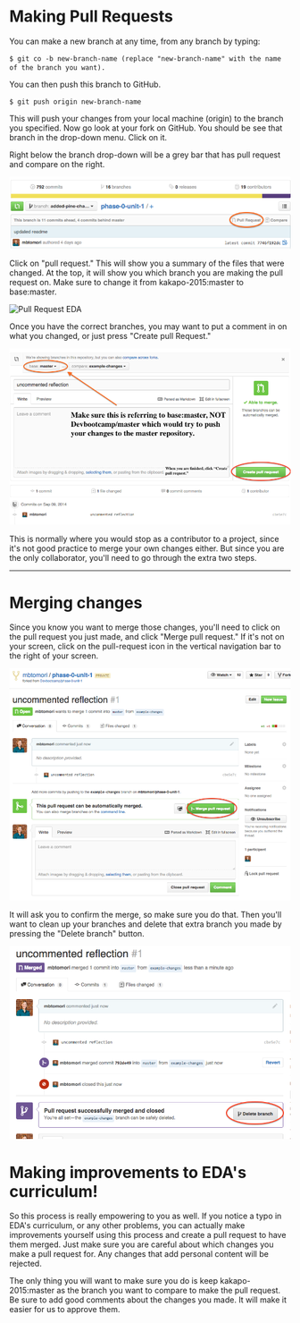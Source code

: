 # Making Pull Requests

You can make a new branch at any time, from any branch by typing:

```shell
$ git co -b new-branch-name (replace "new-branch-name" with the name of the branch you want).
```

You can then push this branch to GitHub.

```shell
$ git push origin new-branch-name
```

This will push your changes from your local machine (origin) to the branch you specified. Now go look at your fork on GitHub. You should be see that branch in the drop-down menu. Click on it.

Right below the branch drop-down will be a grey bar that has pull request and compare on the right.

![Pull Request 1](../imgs/pull-request-1.png)

Click on "pull request." This will show you a summary of the files that were changed. At the top, it will show you which branch you are making the pull request on. Make sure to change it from kakapo-2015:master to base:master.

![Pull Request EDA](../imgs/pull-request-EDA.png)

Once you have the correct branches, you may want to put a comment in on what you changed, or just press "Create pull Request."

![Pull Request 2](../imgs/pull-request-2.png)

This is normally where you would stop as a contributor to a project, since it's not good practice to merge your own changes either. But since you are the only collaborator, you'll need to go through the extra two steps.

***

# Merging changes

Since you know you want to merge those changes, you'll need to click on the pull request you just made, and click "Merge pull request." If it's not on your screen, click on the pull-request icon in the vertical navigation bar to the right of your screen.

![Pull Request 3](../imgs/pull-request-3.png)

It will ask you to confirm the merge, so make sure you do that. Then you'll want to clean up your branches and delete that extra branch you made by pressing the "Delete branch" button.

![Pull Request 4](../imgs/pull-request-4.png)

# Making improvements to EDA's curriculum!

So this process is really empowering to you as well. If you notice a typo in EDA's curriculum, or any other problems, you can actually make improvements yourself using this process and create a pull request to have them merged. Just make sure you are careful about which changes you make a pull request for. Any changes that add personal content will be rejected.

The only thing you will want to make sure you do is keep kakapo-2015:master as the branch you want to compare to make the pull request. Be sure to add good comments about the changes you made. It will make it easier for us to approve them.
